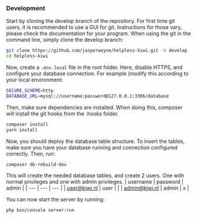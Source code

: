 ### Development
Start by cloning the develop branch of the repository. For first time git users,
it is recommended to use a GUI for git. Instructions for those vary, please
check the documentation for your program. When using the git in the command line,
simply clone the develop branch:

```bash
git clone https://github.com/jasperweyne/helpless-kiwi.git -b develop
cd helpless-kiwi
```

Now, create a ```.env.local``` file in the root folder. Here, disable HTTPS, and
configure your database connection. For example (modify this according to your
local environment:

```bash
SECURE_SCHEME=http
DATABASE_URL=mysql://username:password@127.0.0.1:3306/database
```

Then, make sure dependencies are installed. When doing this, composer will
install the git hooks from the .hooks folder.

```bash
composer install
yarn install
```

Now, you should deploy the database table structure. To insert the tables, make
sure you have your database running and connection configured correctly.
Then, run:

```bash
composer db-rebuild-dev
```
This will create the needed database tables, and create 2 users. One with normal privileges and one with admin privileges. 
| username | password | admin |
| --- | --- | --- |
| user@kiwi.nl | user | |
| admin@kiwi.nl | admin | x |

You can now start the server by running:

```bash
php bin/console server:run
```
